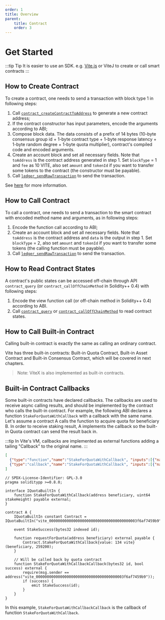 ```yaml
---
order: 1
title: Overview
parent:
    title: Contract
    order: 3
---
```


# Get Started

:::tip Tip
It is easier to use an SDK. e.g. [Vite.js](../../SDK/vitejs/README.md) or ViteJ to create or call smart contracts
:::

## How to Create Contract

To create a contract, one needs to send a transaction with block type 1 in following steps:

1. Call [`contract_createContractToAddress`](contract.md#contract-createcontractaddress) to generate a new contract address;
2. If the contract constructor has input parameters, encode the arguments according to ABI;
3. Compose block data. The data consists of a prefix of 14 bytes (10-byte consensus group id + 1-byte contract type + 1-byte response latency + 1-byte random degree + 1-byte quota multiplier), contract's compiled code and encoded arguments.
4. Create an account block and set all necessary fields. Note that `toAddress` is the contract address generated in step 1. Set `blockType` = 1 and `fee` as 10 VITE, also set `amount` and `tokenId` if you want to transfer some tokens to the contract (the constructor must be payable).
5. Call [`ledger_sendRawTransaction`](../ledger.md#ledger-sendrawtransaction) to send the transaction.

See [here](../../vite-basics/smart-contract.md) for more information.

## How to Call Contract

To call a contract, one needs to send a transaction to the smart contract with encoded method name and arguments, as in following steps:

1. Encode the function call according to ABI;
2. Create an account block and set all necessary fields. Note that `toAddress` is the contract address and `data` is the output in step 1. Set `blockType` = 2, also set `amount` and `tokenId` if you want to transfer some tokens (the calling function must be payable).
3. Call [`ledger_sendRawTransaction`](../ledger.md#ledger-sendrawtransaction) to send the transaction.

## How to Read Contract States

A contract's public states can be accessed off-chain through API `contract_query` (or `contract_callOffChainMethod` in Solidity++ 0.4) with following steps:

1. Encode the view function call (or off-chain method in Solidity++ 0.4) according to ABI.
2. Call [`contract_query`](contract.md#contract-query) or [`contract_callOffChainMethod`](contract.md#contract-calloffchainmethod) to read contract states.

## How to Call Built-in Contract

Calling built-in contract is exactly the same as calling an ordinary contract.

Vite has three built-in contracts: Built-in Quota Contract, Built-in Asset Contract and Built-in Consensus Contract, which will be covered in next chapters.

> Note: ViteX is also implemented as built-in contracts.

## Built-in Contract Callbacks

Some built-in contracts have declared callbacks. The callbacks are used to receive async calling results, and should be implemented by the contract who calls the built-in contract.
For example, the following ABI declares a function `StakeForQuotaWithCallback` with a callback with the same name. 
Let's assume a contract A calls the function to acquire quota for beneficiary B. In order to receive staking result, A implements the callback so the built-in Quota contract can send the result back in.

:::tip
In Vite's VM, callbacks are implemented as external functions adding a tailing "Callback" to the original name.
:::

```json
[
  {"type":"function","name":"StakeForQuotaWithCallback", "inputs":[{"name":"beneficiary","type":"address"},{"name":"stakeHeight","type":"uint64"}]},
  {"type":"callback","name":"StakeForQuotaWithCallback", "inputs":[{"name":"id","type":"bytes32"},{"name":"success","type":"bool"}]}
]
```

```solidity
// SPDX-License-Identifier: GPL-3.0
pragma soliditypp >=0.8.0;

interface IQuotaBuiltIn {
    function StakeForQuotaWithCallback(address beneficiary, uint64 stakeHeight) payable external;
}

contract A {
    IQuotaBuiltIn constant Contract = IQuotaBuiltIn("vite_0000000000000000000000000000000000000003f6af7459b9");

    event StakeSuccess(bytes32 indexed id);

    function requestForQuota(address beneficiary) external payable {
        Contract.StakeForQuotaWithCallback{value: 134 vite}(beneficiary, 259200); 
    }

    // Will be called back by quota contract
    function StakeForQuotaWithCallbackCallback(bytes32 id, bool success) external {
        require(msg.sender == address("vite_0000000000000000000000000000000000000003f6af7459b9"));
        if (success) {
            emit StakeSuccess(id);
        } 
    }
}
```

In this example, `StakeForQuotaWithCallbackCallback` is the callback of function `StakeForQuotaWithCallback`.
